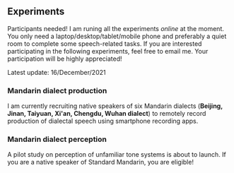 ## Experiments

Participants needed! I am runing all the experiments *online* at the moment. You only need a laptop/desktop/tablet/mobile phone and preferably a quiet room to complete some speech-related tasks. If you are interested participating in the following experiments, feel free to email me. Your participation will be highly appreciated!

Latest update: 16/December/2021

### Mandarin dialect production

I am currently recruiting native speakers of six Mandarin dialects (**Beijing, Jinan, Taiyuan, Xi'an, Chengdu, Wuhan dialect**) to remotely record production of dialectal speech using smartphone recording apps. 


### Mandarin dialect perception

A pilot study on perception of unfamiliar tone systems is about to launch. If you are a native speaker of Standard Mandarin, you are eligible!

